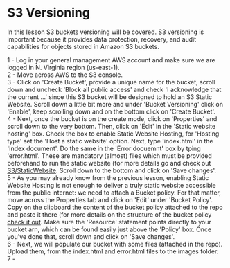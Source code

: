 # S3 Versioning

In this lesson S3 buckets versioning will be covered. 
S3 versioning is important because it provides data protection, recovery, and audit capabilities for objects stored in Amazon S3 buckets.<br/>

1 - Log in your general management AWS account and make sure we are logged in N. Virginia region (us-east-1). <br/>
2 - Move across AWS to the S3 console.<br/>
3 - Click on 'Create Bucket', provide a unique name for the bucket, scroll down and uncheck 'Block all public access' and check 'I acknowledge that the current ...' since this S3 bucket will be designed to hold an S3 Static Website. Scroll down a little bit more and under 'Bucket Versioning' click on 'Enable', keep scrolling down and on the bottom click on 'Create Bucket'.<br/>
4 - Next, once the bucket is on the create mode, click on 'Properties' and scroll down to the very bottom. Then, click on 'Edit' in the 'Static website hosting' box. Check the box to enable Static Website Hosting, for 'Hosting type' set the 'Host a static website' option. Next, type 'index.html' in the 'Index document'. Do the same in the 'Error docuemnt' box by tping 'error.html'. These are mandatory (almost) files which must be provided beforehand to run the static website (for more details go and check out [S3/StaticWebsite](https://github.com/bmestref/AWS-SAA-Projects/edit/main/S3/StaticWebsite). Scroll down to the bottom and click on 'Save changes'. <br/>
5 - As you may already know from the previous lesson, enabling Static Website Hosting is not enough to deliver a truly static website accessible from the public internet: we need to attach a Bucket policy. For that matter, move across the Properties tab and click on 'Edit' under 'Bucket Policy'. Copy on the clipboard the content of the bucket policy attached to the repo and paste it there (for more details on the structure of the bucket policy [check it out](https://github.com/bmestref/AWS-SAA-Projects/edit/main/S3/StaticWebsite/projectguide.md). Make sure the 'Resource' statement points directly to your bucket arn, which can be found easily just above the 'Policy' box. Once you've done that, scroll down and click on 'Save changes'. <br/>
6 - Next, we will populate our bucket with some files (attached in the repo). Upload them, from the index.html and error.html files to the images folder. <br/>
7 - 

